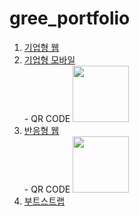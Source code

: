 
# gree_portfolio


1. [기업형 웹](http://moosewithbear.cafe24.com)
2. [기업형 모바일](http://moosewithbear.cafe24.com/mobile)  
        - QR CODE <img style="width:90px; height:90px" src="https://user-images.githubusercontent.com/107022571/193955681-fab82f41-39f1-4b53-aab7-4c38b034adc2.png" alt=""/>
3. [반응형 웹](http://moosewithbear.cafe24.com/media)   
        - QR CODE <img style="width:90px; height:90px" src="https://user-images.githubusercontent.com/107022571/197317734-9faac177-aba0-4f7a-bbc3-9fbcf73c301d.png" alt=""/>
4. [부트스트랩](http://moosewithbear.cafe24.com/bootstrap)